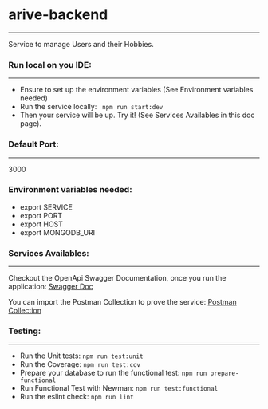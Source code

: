 # arive-backend
---------------------
Service to manage Users and their Hobbies.

### Run local on you IDE:
---------------------
* Ensure to set up the environment variables (See Environment variables needed)
* Run the service locally: ``` npm run start:dev```
* Then your service will be up. Try it! (See Services Availables in this doc page).

### Default Port:
---------------------
3000

### Environment variables needed:

* export SERVICE
* export PORT
* export HOST
* export MONGODB_URI

### Services Availables:
---------------------
Checkout the OpenApi Swagger Documentation, once you run the application:
[Swagger Doc](http://localhost:3000/api-docs/)

You can import the Postman Collection to prove the service:
[Postman Collection](https://www.getpostman.com/collections/c4abda888cb2401561a1)

### Testing:
---------------------
* Run the Unit tests: ``` npm run test:unit ```
* Run the Coverage: ``` npm run test:cov ```
* Prepare your database to run the functional test: ``` npm run prepare-functional ```
* Run Functional Test with Newman: ``` npm run test:functional ```
* Run the eslint check: ``` npm run lint ```
